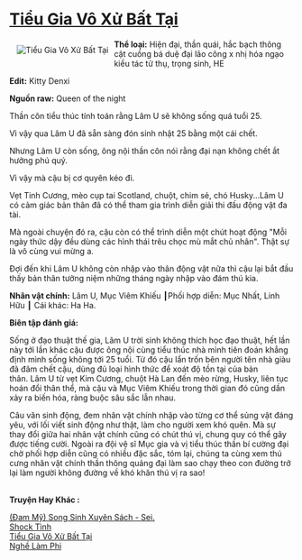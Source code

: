 <a href="https://utruyen.com/tieu-gia-vo-xu-bat-tai/7601/" title="Tiểu Gia Vô Xử Bất Tại"><h1>Tiểu Gia Vô Xử Bất Tại</h1></a><div style="display:table"><img align="right" style="float: left; padding: 10px;" src="https://utruyen.com/images/story/200x260/tieu-gia-vo-xu-bat-tai.jpg" alt="Tiểu Gia Vô Xử Bất Tại"><b>Thể loại:</b> Hiện đại, thần quái, hắc bạch thông cật cuồng bá duệ đại lão công x nhị hóa ngạo kiều tác tử thụ, trọng sinh, HE<p></p><b>Edit:</b> Kitty Denxi<p></p><b>Nguồn raw:</b> Queen of the night<p></p>Thần côn tiểu thúc tính toán rằng Lâm U sẽ không sống quá tuổi 25.<p></p>Vì vậy qua Lâm U đã sẵn sàng đón sinh nhật 25 bằng một cái chết.<p></p>Nhưng Lâm U còn sống, ông nội thần côn nói rằng đại nạn không chết ắt hưởng phú quý.<p></p>Vì vậy mà cậu bị cơ quyên kéo đi.<p></p>Vẹt Tinh Cương, mèo cụp tai Scotland, chuột, chim sẻ, chó Husky...Lâm U có cảm giác bản thân đã có thể tham gia trình diễn giải thi đấu động vật đa tài.<p></p>Mà ngoài chuyện đó ra, cậu còn có thể trình diễn một chút hoạt động "Mỗi ngày thức dậy đều dùng các hình thái trêu chọc mù mắt chủ nhân". Thật sự là vô cùng vui mừng a.<p></p>Đợi đến khi Lâm U không còn nhập vào thân động vật nữa thì cậu lại bắt đầu thấy bản thân tưởng niệm những tháng ngày nhập vào đám thú kia.<p></p><b>Nhân vật chính:</b> Lâm U, Mục Viêm Khiếu ┃Phối hợp diễn: Mục Nhất, Linh Hữu ┃ Cái khác: Ha Ha.<p></p><b>Biên tập đánh giá:</b><p></p>Sống ở đạo thuật thế gia, Lâm U trời sinh không thích học đạo thuật, hết lần này tới lần khác cậu được ông nội cùng tiểu thúc nhà mình tiên đoán khẳng định mình sống không tới 25 tuổi. Từ đó cậu lẩn trốn bên người tên nhà giàu đã đâm chết cậu, dùng đủ loại hình thức để xoát độ tồn tại của bản thân. Lâm U từ vẹt Kim Cương, chuột Hà Lan đến mèo rừng, Husky, liên tục hoán đổi thân thể, mà cậu và Mục Viêm Khiếu trong thời gian đó cũng dần xảy ra biến hóa, ràng buộc sâu sắc lẫn nhau.<p></p>Câu văn sinh động, đem nhân vật chính nhập vào từng cơ thể sủng vật đáng yêu, với lối viết sinh động như thật, làm cho người xem khó quên. Mà sự thay đổi giữa hai nhân vật chính cũng có chút thú vị, chung quy có thể gây được tiếng cười. Ngoài ra đội vệ sĩ Mục gia và vị tiểu thúc thần bí cường đại chờ phối hợp diễn cũng có nhiều đặc sắc, tóm lại, chúng ta cùng xem thú cưng nhân vật chính thần thông quảng đại làm sao chạy theo con đường trở lại làm người không đường về khó khăn thú vị ra sao!</div><p><br><b>Truyện Hay Khác :</b></p><a href="https://utruyen.com/dam-my-song-sinh-xuyen-sach-sei/21885/" alt="(Đam Mỹ) Song Sinh Xuyên Sách - Sei.">(Đam Mỹ) Song Sinh Xuyên Sách - Sei.</a><br/><a href="https://github.com/quanluxury/ngontinhhot/tree/master/truyenhay/21521/" alt="Shock Tình">Shock Tình</a><br/><a href="https://github.com/quanluxury/ngontinh_sac/tree/master/truyenhay/7601/" alt="Tiểu Gia Vô Xử Bất Tại">Tiểu Gia Vô Xử Bất Tại</a><br/><a href="https://github.com/quanluxury/truyenhot/tree/master/truyenhay/916/" alt="Nghề Làm Phi">Nghề Làm Phi</a><br/>